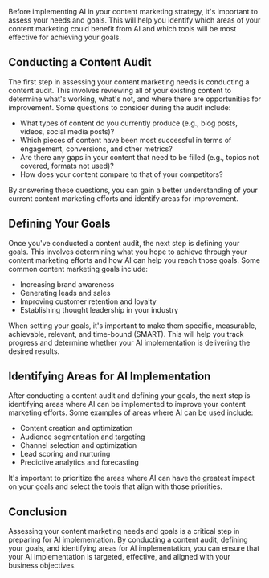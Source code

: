 

Before implementing AI in your content marketing strategy, it's important to assess your needs and goals. This will help you identify which areas of your content marketing could benefit from AI and which tools will be most effective for achieving your goals.

Conducting a Content Audit
--------------------------

The first step in assessing your content marketing needs is conducting a content audit. This involves reviewing all of your existing content to determine what's working, what's not, and where there are opportunities for improvement. Some questions to consider during the audit include:

* What types of content do you currently produce (e.g., blog posts, videos, social media posts)?
* Which pieces of content have been most successful in terms of engagement, conversions, and other metrics?
* Are there any gaps in your content that need to be filled (e.g., topics not covered, formats not used)?
* How does your content compare to that of your competitors?

By answering these questions, you can gain a better understanding of your current content marketing efforts and identify areas for improvement.

Defining Your Goals
-------------------

Once you've conducted a content audit, the next step is defining your goals. This involves determining what you hope to achieve through your content marketing efforts and how AI can help you reach those goals. Some common content marketing goals include:

* Increasing brand awareness
* Generating leads and sales
* Improving customer retention and loyalty
* Establishing thought leadership in your industry

When setting your goals, it's important to make them specific, measurable, achievable, relevant, and time-bound (SMART). This will help you track progress and determine whether your AI implementation is delivering the desired results.

Identifying Areas for AI Implementation
---------------------------------------

After conducting a content audit and defining your goals, the next step is identifying areas where AI can be implemented to improve your content marketing efforts. Some examples of areas where AI can be used include:

* Content creation and optimization
* Audience segmentation and targeting
* Channel selection and optimization
* Lead scoring and nurturing
* Predictive analytics and forecasting

It's important to prioritize the areas where AI can have the greatest impact on your goals and select the tools that align with those priorities.

Conclusion
----------

Assessing your content marketing needs and goals is a critical step in preparing for AI implementation. By conducting a content audit, defining your goals, and identifying areas for AI implementation, you can ensure that your AI implementation is targeted, effective, and aligned with your business objectives.
